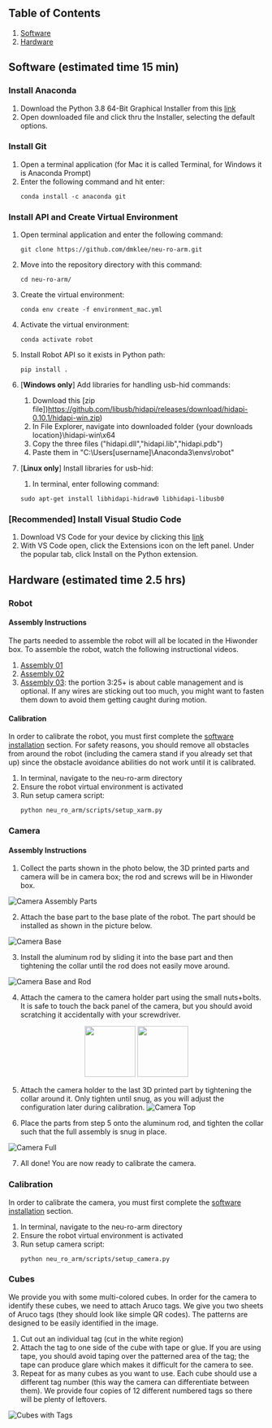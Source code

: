 ## Table of Contents
1. [Software](#software)
2. [Hardware](#hardware)

<a name="software"></a>
## Software (estimated time 15 min)

### Install Anaconda
1. Download the Python 3.8 64-Bit Graphical Installer from this [link](https://www.anaconda.com/products/individual)
2. Open downloaded file and click thru the Installer, selecting the default options.

### Install Git
1. Open a terminal application (for Mac it is called Terminal, for Windows it is Anaconda Prompt)
2. Enter the following command and hit enter:
	```
	conda install -c anaconda git
	```

### Install API and Create Virtual Environment
1. Open terminal application and enter the following command:
	```
	git clone https://github.com/dmklee/neu-ro-arm.git
	```
2. Move into the repository directory with this command:
	```
	cd neu-ro-arm/
	```
3. Create the virtual environment:
	```
	conda env create -f environment_mac.yml
	```
4. Activate the virtual environment:
	```
	conda activate robot
	```
4. Install Robot API so it exists in Python path:
	```
	pip install .
	```
5. [**Windows only**] Add libraries for handling usb-hid commands:
	1. Download this [zip file])https://github.com/libusb/hidapi/releases/download/hidapi-0.10.1/hidapi-win.zip)
	2. In File Explorer, navigate into downloaded folder {your downloads location}\hidapi-win\x64
	3. Copy the three files ("hidapi.dll","hidapi.lib","hidapi.pdb")
	4. Paste them in "C:\Users\[username]\Anaconda3\envs\robot\"

5. [**Linux only**] Install libraries for usb-hid:
	1. In terminal, enter following command:
    ```
    sudo apt-get install libhidapi-hidraw0 libhidapi-libusb0
    ```

### [Recommended] Install Visual Studio Code
1. Download VS Code for your device by clicking this [link](https://code.visualstudio.com/download)
2. With VS Code open, click the Extensions icon on the left panel.  Under the popular tab, click Install on the Python extension.

<a name="hardware"></a>
## Hardware (estimated time 2.5 hrs)
### Robot
#### Assembly Instructions
The parts needed to assemble the robot will all be located in the Hiwonder box. To assemble the robot, watch the following instructional videos. 
1. [Assembly 01](https://www.youtube.com/watch?v=68N5oQAYfEI)
2. [Assembly 02](https://www.youtube.com/watch?v=BhTdgkRTBoE)
3. [Assembly 03](https://www.youtube.com/watch?v=ij0365iMALk): the portion 3:25+ is about cable management and is optional. If any wires are sticking out too much, you might want to fasten them down to avoid them getting caught during motion.

#### Calibration
In order to calibrate the robot, you must first complete the [software installation](#software) section.  For safety reasons, you should remove all obstacles from around the robot (including the camera stand if you already set that up) since the obstacle avoidance abilities do not work until it is calibrated.
1. In terminal, navigate to the neu-ro-arm directory
2. Ensure the robot virtual environment is activated
3. Run setup camera script:
	```
	python neu_ro_arm/scripts/setup_xarm.py
	```

### Camera
#### Assembly Instructions
1. Collect the parts shown in the photo below, the 3D printed parts and camera will be in camera box; the rod and screws will be in Hiwonder box.

![Camera Assembly Parts](https://github.com/dmklee/neu-ro-arm/blob/main/neu_ro_arm/data/installation_guide/camera_parts.jpg)

2. Attach the base part to the base plate of the robot. The part should be installed as shown in the picture below.

![Camera Base](https://github.com/dmklee/neu-ro-arm/blob/main/neu_ro_arm/data/installation_guide/camera_base.jpg)

3. Install the aluminum rod by sliding it into the base part and then tightening the collar until the rod does not easily move around.

![Camera Base and Rod](https://github.com/dmklee/neu-ro-arm/blob/main/neu_ro_arm/data/installation_guide/camera_base_rod.jpg)

4. Attach the camera to the camera holder part using the small nuts+bolts.  It is safe to touch the back panel of the camera, but you should avoid scratching it accidentally with your screwdriver.

<p align="center">
  <img src="https://github.com/dmklee/neu-ro-arm/blob/main/neu_ro_arm/data/installation_guide/camera_holder_front.jpg" width="100"/>
  <img src="https://github.com/dmklee/neu-ro-arm/blob/main/neu_ro_arm/data/installation_guide/camera_holder_back.jpg" width="100"/>
</p>

5. Attach the camera holder to the last 3D printed part by tightening the collar around it. Only tighten until snug, as you will adjust the configuration later during calibration.
![Camera Top](https://github.com/dmklee/neu-ro-arm/blob/main/neu_ro_arm/data/installation_guide/camera_top.jpg)

6. Place the parts from step 5 onto the aluminum rod, and tighten the collar such that the full assembly is snug in place.

![Camera Full](https://github.com/dmklee/neu-ro-arm/blob/main/neu_ro_arm/data/installation_guide/camera_full.jpg)

7.  All done! You are now ready to calibrate the camera.

### Calibration
In order to calibrate the camera, you must first complete the [software installation](#software) section. 
1. In terminal, navigate to the neu-ro-arm directory
2. Ensure the robot virtual environment is activated
3. Run setup camera script:
	```
	python neu_ro_arm/scripts/setup_camera.py
	```

### Cubes
We provide you with some multi-colored cubes.  In order for the camera to identify these cubes, we need to attach Aruco tags. We give you two sheets of Aruco tags (they should look like simple QR codes).  The patterns are designed to be easily identified in the image. 
1. Cut out an individual tag (cut in the white region)
2. Attach the tag to one side of the cube with tape or glue.  If you are using tape, you should avoid taping over the patterned area of the tag; the tape can produce glare which makes it difficult for the camera to see.
3. Repeat for as many cubes as you want to use. Each cube should use a different tag number (this way the camera can differentiate between them).  We provide four copies of 12 different numbered tags so there will be plenty of leftovers.

![Cubes with Tags](https://github.com/dmklee/neu-ro-arm/blob/main/neu_ro_arm/data/installation_guide/cubes.jpg)

